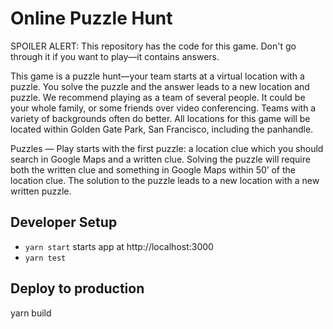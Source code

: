 Online Puzzle Hunt
==================

SPOILER ALERT: This repository has the code for this game. Don't go through it if you want to play—it contains answers.

This game is a puzzle hunt—your team starts at a virtual location with a puzzle.  You solve the puzzle and the answer leads to a new location and puzzle. We recommend playing as a team of several people. It could be your whole family, or some friends over video conferencing. Teams with a variety of backgrounds often do better. All locations for this game will be located within Golden Gate Park, San Francisco, including the panhandle.

Puzzles — Play starts with the first puzzle: a location clue which you should search in Google Maps and a written clue. Solving the puzzle will require both the written clue and something in Google Maps within 50’ of the location clue. The solution to the puzzle leads to a new location with a new written puzzle.

Developer Setup
---------------
- `yarn start`  starts app at http://localhost:3000
- `yarn test`

Deploy to production
-------------------


  yarn build
